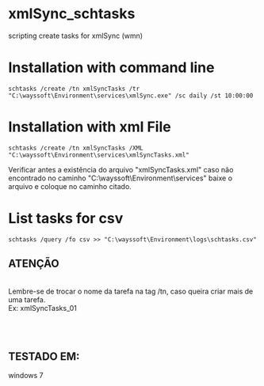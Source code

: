 # xmlSync_schtasks
scripting create tasks for xmlSync (wmn)



# Installation with command line

```shell
schtasks /create /tn xmlSyncTasks /tr "C:\wayssoft\Environment\services\xmlSync.exe" /sc daily /st 10:00:00
```

# Installation with xml File

```shell
schtasks /create /tn xmlSyncTasks /XML "C:\wayssoft\Environment\services\xmlSyncTasks.xml"

```
Verificar antes a existência do arquivo "xmlSyncTasks.xml" caso não encontrado no caminho "C:\wayssoft\Environment\services\" baixe o arquivo e coloque no caminho citado.

# List tasks for csv

```shell
schtasks /query /fo csv >> "C:\wayssoft\Environment\logs\schtasks.csv"

```

## ATENÇÃO 

<br />
Lembre-se de trocar o nome da tarefa na tag /tn, caso queira criar mais de uma tarefa.
<br />
Ex: xmlSyncTasks_01


<br /><br />
## TESTADO EM:
windows 7
